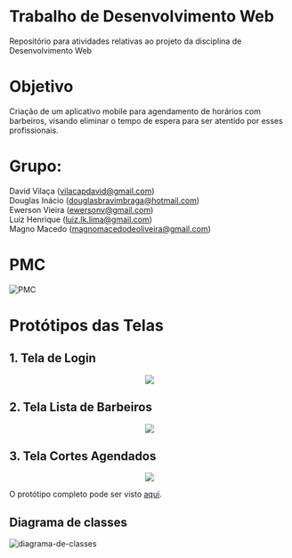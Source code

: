 # Trabalho de Desenvolvimento Web
Repositório para atividades relativas ao projeto da disciplina de Desenvolvimento Web

# Objetivo
Criação de um aplicativo mobile para agendamento de horários com barbeiros, visando eliminar o tempo de espera para ser atentido por esses profissionais.

# Grupo:
David Vilaça (vilacapdavid@gmail.com) <br>
Douglas Inácio (douglasbravimbraga@hotmail.com) <br>
Ewerson Vieira (ewersonv@gmail.com) <br>
Luiz Henrique (luiz.lk.lima@gmail.com) <br>
Magno Macedo (magnomacedodeoliveira@gmail.com) <br>

# PMC
![PMC](arquivos/PMC.png)

# Protótipos das Telas

## 1. Tela de Login <br>
<p align="center">
    <img src="arquivos/login.JPG"/>
</p>

## 2. Tela Lista de Barbeiros <br>
<p align="center">
    <img src="arquivos/home.JPG"/>
</p>

## 3. Tela Cortes Agendados <br>
<p align="center">
    <img src="arquivos/agendamentos.JPG"/>
</p>

O protótipo completo pode ser visto [aqui](arquivos/Barbex.pdf).

## Diagrama de classes

![diagrama-de-classes](arquivos/diagrama_de_classes.png)